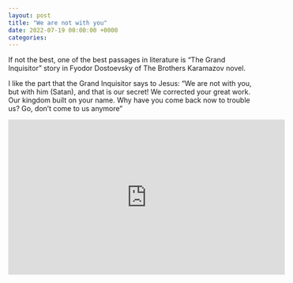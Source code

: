 ```yaml
---
layout: post
title: "We are not with you"
date: 2022-07-19 00:00:00 +0000
categories:
---
```


If not the best, one of the best passages in literature is “The Grand Inquisitor”
story in Fyodor Dostoevsky of The Brothers Karamazov novel.

I like the part that the Grand Inquisitor says to Jesus:
“We are not with you, but with him (Satan), and that is our secret!
We corrected your great work.
Our kingdom built on your name.
Why have you come back now to trouble us? Go, don’t come to us anymore”

<iframe width="560" height="315" src="https://www.youtube.com/embed/om6HcUUa8DI" frameborder="0" allow="accelerometer; autoplay; clipboard-write; encrypted-media; gyroscope; picture-in-picture" allowfullscreen></iframe>
